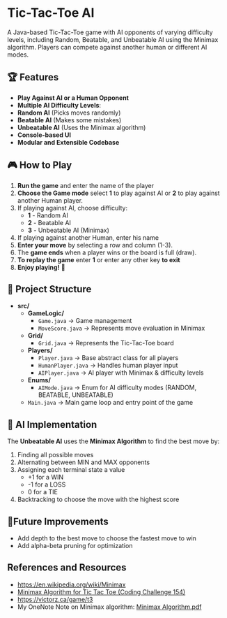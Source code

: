 # Tic-Tac-Toe AI

A Java-based Tic-Tac-Toe game with AI opponents of varying difficulty levels, including Random, Beatable, and Unbeatable AI using the Minimax algorithm. Players can compete against another human or different AI modes.

## 🏆 Features 

-  **Play Against AI or a Human Opponent**  
-  **Multiple AI Difficulty Levels**:  
  - **Random AI**  (Picks moves randomly)  
  - **Beatable AI**  (Makes some mistakes)  
  - **Unbeatable AI**  (Uses the Minimax algorithm)  
-  **Console-based UI**  
-  **Modular and Extensible Codebase**  

## 🎮 How to Play 

1. **Run the game** and enter the name of the player
2. **Choose the Game mode** select **1** to play against AI or **2** to play against another Human player.
3. If playing against AI, choose difficulty:  
   - **1** - Random AI 
   - **2** - Beatable AI  
   - **3** - Unbeatable AI (Minimax)
4. If playing against another Human, enter his name
5. **Enter your move** by selecting a row and column (1-3).
6. The **game ends** when a player wins or the board is full (draw).
7. **To replay the game** enter **1** or enter any other key **to exit**
8. **Enjoy playing!** 🎉

## 📂 Project Structure
- **src/**
  - **GameLogic/**
    - `Game.java` → Game management
    - `MoveScore.java` → Represents move evaluation in Minimax
  - **Grid/**
    - `Grid.java` → Represents the Tic-Tac-Toe board
  - **Players/**
    - `Player.java` → Base abstract class for all players
    - `HumanPlayer.java` → Handles human player input
    - `AIPlayer.java` → AI player with Minimax & difficulty levels
  - **Enums/**
    - `AIMode.java` → Enum for AI difficulty modes (RANDOM, BEATABLE, UNBEATABLE)
  - `Main.java` → Main game loop and entry point of the game

## :robot: AI Implementation

The **Unbeatable AI** uses the **Minimax Algorithm** to find the best move by:
1. Finding all possible moves
2. Alternating between MIN and MAX opponents
3. Assigning each terminal state a value
   - +1 for a WIN
   - -1 for a LOSS
   - 0 for a TIE
4. Backtracking to choose the move with the highest score

## 📌Future Improvements
- Add depth to the best move to choose the fastest move to win
- Add alpha-beta pruning for optimization

## References and Resources
- https://en.wikipedia.org/wiki/Minimax
- [Minimax Algorithm for Tic Tac Toe (Coding Challenge 154)](https://www.youtube.com/watch?v=trKjYdBASyQ&t=3s)
- https://victorz.ca/game/t3
- My OneNote Note on Minimax algorithm: [Minimax Algorithm.pdf](https://github.com/user-attachments/files/18633236/Minimax.Algorithm.pdf)


